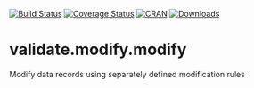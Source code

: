 [![Build Status](https://travis-ci.org/data-cleaning/validate.modify.svg?branch=master)](https://travis-ci.org/data-cleaning/validate.modify)
[![Coverage Status](https://coveralls.io/repos/data-cleaning/validate.modify/badge.svg?branch=master&service=github)](https://coveralls.io/github/data-cleaning/validate.modify?branch=master)
[![CRAN](http://www.r-pkg.org/badges/version/validate.modify)](http://cran.r-project.org/package=validate.modify/)
[![Downloads](http://cranlogs.r-pkg.org/badges/validate.modify)](http://www.r-pkg.org/pkg/validate.modify) 


# validate.modify.modify
Modify data records using separately defined modification rules
